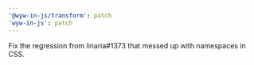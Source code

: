 ```yaml
---
'@wyw-in-js/transform': patch
'wyw-in-js': patch
---
```


Fix the regression from linaria#1373 that messed up with namespaces in CSS.
